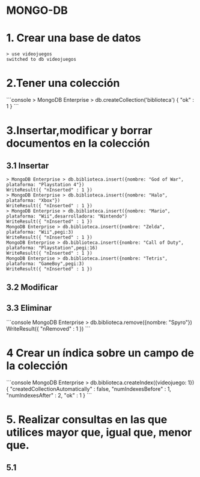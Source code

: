 # MONGO-DB


<h1>1. Crear una base de datos</h1>

```console
> use videojuegos
switched to db videojuegos
```
<h1>2.Tener una colección</h1>
```console
> MongoDB Enterprise > db.createCollection('biblioteca')
{ "ok" : 1 }
```
<h1>3.Insertar,modificar y borrar documentos en la colección</h1>
<h2>3.1 Insertar</h2>

```console
> MongoDB Enterprise > db.biblioteca.insert({nombre: "God of War", plataforma: "Playstation 4"})
WriteResult({ "nInserted" : 1 })
> MongoDB Enterprise > db.biblioteca.insert({nombre: "Halo", plataforma: "Xbox"})
WriteResult({ "nInserted" : 1 })
> MongoDB Enterprise > db.biblioteca.insert({nombre: "Mario", plataforma: "Wii",desarrolladora: "Nintendo")
WriteResult({ "nInserted" : 1 })
MongoDB Enterprise > db.biblioteca.insert({nombre: "Zelda", plataforma: "Wii",pegi:3)
WriteResult({ "nInserted" : 1 })
MongoDB Enterprise > db.biblioteca.insert({nombre: "Call of Duty", plataforma: "Playstation",pegi:16)
WriteResult({ "nInserted" : 1 })
MongoDB Enterprise > db.biblioteca.insert({nombre: "Tetris", plataforma: "GameBoy",pegi:3)
WriteResult({ "nInserted" : 1 })
```
<h2>3.2 Modificar</h2>


<h2>3.3 Eliminar</h2>
```console
MongoDB Enterprise > db.biblioteca.remove({nombre: "Spyro"})
WriteResult({ "nRemoved" : 1 })
```
<h1>4 Crear un índica sobre un campo de la colección</h1>
```console
MongoDB Enterprise > db.biblioteca.createIndex({videojuego: 1})
{
        "createdCollectionAutomatically" : false,
        "numIndexesBefore" : 1,
        "numIndexesAfter" : 2,
        "ok" : 1
}
```
<h1>5. Realizar consultas en las que utilices mayor que, igual que, menor que.</h1>
<h2>5.1 </h2>
